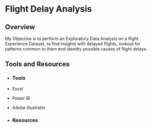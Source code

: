 # Flight Delay Analysis

##   Overview

My Objective is to perform an Exploratory Data Analysis on a flight Experience Dataset, to find insights with delayed flights, lookout for patterns common to them and identity possible causes of flight delays. 

##  Tools and Resources

*  ###  Tools
*  Excel

*  Power BI

*  Adobe illustrator


*  ###  Resources

